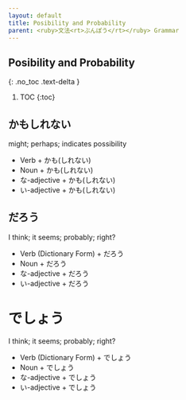 ```yaml
---
layout: default
title: Posibility and Probability
parent: <ruby>文法<rt>ぶんぽう</rt></ruby> Grammar
---
```


## Posibility and Probability
{: .no_toc .text-delta }

1. TOC
{:toc}

## かもしれない
might; perhaps; indicates possibility
- Verb + かも(しれない)
- Noun + かも(しれない)
- な-adjective + かも(しれない)
- い-adjective + かも(しれない)

## だろう
I think; it seems; probably; right?
- Verb (Dictionary Form) + だろう
- Noun + だろう
- な-adjective + だろう
- い-adjective + だろう

# でしょう
I think; it seems; probably; right?
- Verb (Dictionary Form) + でしょう
- Noun + でしょう
- な-adjective + でしょう
- い-adjective + でしょう
